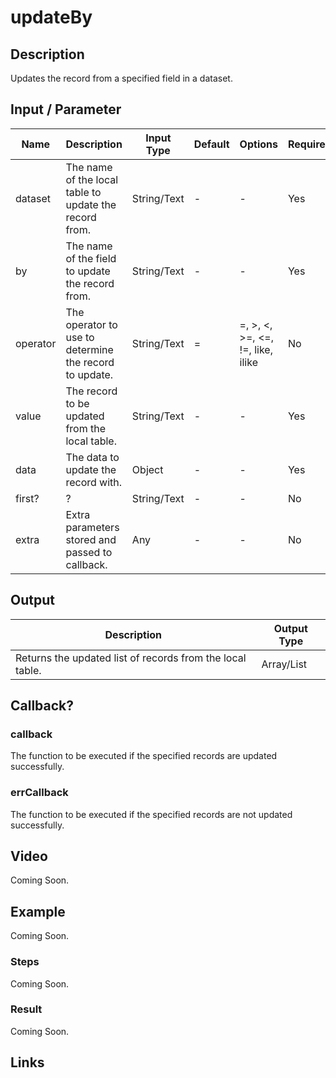 # updateBy

## Description

Updates the record from a specified field in a dataset.

## Input / Parameter

| Name | Description | Input Type | Default | Options | Required |
| ------ | ------ | ------ | ------ | ------ | ------ |
| dataset | The name of the local table to update the record from. | String/Text | - | - | Yes |
| by | The name of the field to update the record from. | String/Text | - | - | Yes |
| operator | The operator to use to determine the record to update. | String/Text | = | =, >, <, >=, <=, !=, like, ilike | No |
| value | The record to be updated from the local table. | String/Text | - | - | Yes |
| data | The data to update the record with. | Object | - | - | Yes |
| first? | ? | String/Text | - | - | No |
| extra | Extra parameters stored and passed to callback. | Any | - | - | No |

## Output

| Description | Output Type |
| ------ | ------ |
| Returns the updated list of records from the local table. | Array/List |

## Callback?

### callback

The function to be executed if the specified records are updated successfully.

### errCallback

The function to be executed if the specified records are not updated successfully.

## Video

Coming Soon.

<!-- Format: [![Video]({image-path}?raw=true)]({url-link}) -->

## Example

Coming Soon.

<!-- Share a scenario, like a user requirements. -->

### Steps

Coming Soon.

<!-- Show the steps and share some screenshots.

1. .....

Format: ![]({image-path}?raw=true) -->

### Result

Coming Soon.

<!-- Explain the output.

Format: ![]({image-path}?raw=true) -->

## Links